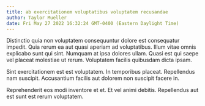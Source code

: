 ```yaml
---
title: ab exercitationem voluptatibus voluptatem recusandae
author: Taylor Mueller
date: Fri May 27 2022 16:32:24 GMT-0400 (Eastern Daylight Time)
---
```

Distinctio quia non voluptatem consequuntur dolore est consequatur impedit. Quia rerum ea aut quasi aperiam ad voluptatibus. Illum vitae omnis explicabo sunt qui sint. Numquam at ipsa dolores ullam. Quasi est qui saepe vel placeat molestiae ut rerum. Voluptatem facilis quibusdam dicta ipsam.

 Sint exercitationem est est voluptatem. In temporibus placeat. Repellendus nam suscipit. Accusantium facilis aut dolorem non suscipit facere in.

 Reprehenderit eos modi inventore et et. Et vel animi debitis. Repellendus aut est sunt est rerum voluptatem.